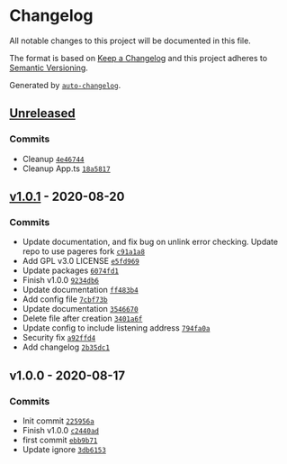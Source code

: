 # Changelog

All notable changes to this project will be documented in this file.

The format is based on [Keep a Changelog](https://keepachangelog.com/en/1.0.0/)
and this project adheres to [Semantic Versioning](https://semver.org/spec/v2.0.0.html).

Generated by [`auto-changelog`](https://github.com/CookPete/auto-changelog).

## [Unreleased](https://github.com/Neutron-Creative/capture/compare/v1.0.1...HEAD)

### Commits

- Cleanup [`4e46744`](https://github.com/Neutron-Creative/capture/commit/4e4674455abb021010ba84df084c9c30fc2ba705)
- Cleanup App.ts [`18a5817`](https://github.com/Neutron-Creative/capture/commit/18a5817598d18b054ece1f89b8aab2dc1e63ede1)

## [v1.0.1](https://github.com/Neutron-Creative/capture/compare/v1.0.0...v1.0.1) - 2020-08-20

### Commits

- Update documentation, and fix bug on unlink error checking. Update repo to use pageres fork [`c91a1a8`](https://github.com/Neutron-Creative/capture/commit/c91a1a86cb212c472e8b2966453d813330e967d0)
- Add GPL v3.0 LICENSE [`e5fd969`](https://github.com/Neutron-Creative/capture/commit/e5fd969a2eb64bf70ba81bfeabf8292350f5f8b1)
- Update packages [`6074fd1`](https://github.com/Neutron-Creative/capture/commit/6074fd179877fe9bebacd06e1648d063195fa222)
- Finish v1.0.0 [`9234db6`](https://github.com/Neutron-Creative/capture/commit/9234db6aee31c331d92494ebc3429813f041ea14)
- Update documentation [`ff483b4`](https://github.com/Neutron-Creative/capture/commit/ff483b44a2f1dae85ddea2f3125c97faa6cb5e8d)
- Add config file [`7cbf73b`](https://github.com/Neutron-Creative/capture/commit/7cbf73bfa5261fb7fd52acce0b57bbe0eec29301)
- Update documentation [`3546670`](https://github.com/Neutron-Creative/capture/commit/3546670eb4148ba24e350c736d60e5f5c7840aa3)
- Delete file after creation [`3401a6f`](https://github.com/Neutron-Creative/capture/commit/3401a6f5697f2b8a21100cbb65c8a8955d3342e0)
- Update config to include listening address [`794fa0a`](https://github.com/Neutron-Creative/capture/commit/794fa0ab86f51376b9664abdf23c0a9aae04eadc)
- Security fix [`a92ffd4`](https://github.com/Neutron-Creative/capture/commit/a92ffd411de70ae1bc7d78c64fda343cfb2df17b)
- Add changelog [`2b35dc1`](https://github.com/Neutron-Creative/capture/commit/2b35dc12685b26608cdf9fa108e9d1490dc1ec06)

## v1.0.0 - 2020-08-17

### Commits

- Init commit [`225956a`](https://github.com/Neutron-Creative/capture/commit/225956af2083c509ae1290b705da8a50b738d781)
- Finish v1.0.0 [`c2440ad`](https://github.com/Neutron-Creative/capture/commit/c2440ade7aee2ff5effdea4bf58f002b1af74cc7)
- first commit [`ebb9b71`](https://github.com/Neutron-Creative/capture/commit/ebb9b7164f1724b9d1b7ca8f89cbf96ee1b57357)
- Update ignore [`3db6153`](https://github.com/Neutron-Creative/capture/commit/3db6153248aeba9e4d6e7b433b31910da5500fd3)
